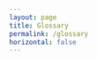 ```yaml
---
layout: page
title: Glossary
permalink: /glossary
horizontal: false
---
```

<!--will consult with team on what terms should be listed
# A 


# B



# C

# D


.
.
.
.

